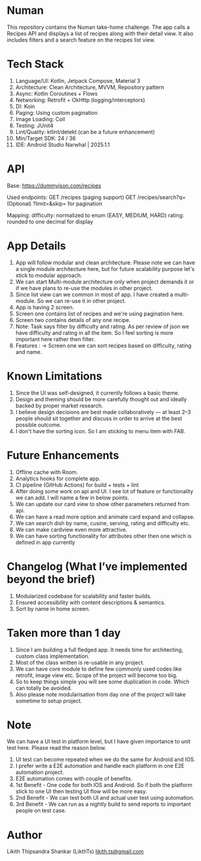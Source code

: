 # Numan

This repository contains the Numan take-home challenge. The app calls a Recipes API and displays a
list of recipes along with their detail view. It also includes filters and a search feature on the
recipes list view.

# Tech Stack

1. Language/UI: Kotlin, Jetpack Compose, Material 3
2. Architecture: Clean Architecture, MVVM, Repository pattern
3. Async: Kotlin Coroutines + Flows
4. Networking: Retrofit + OkHttp (logging/interceptors)
5. DI: Koin
6. Paging: Using custom pagination
7. Image Loading: Coil
8. Testing: JUnit4
9. Lint/Quality: ktlint/detekt (can be a future enhancement)
10. Min/Target SDK: 24 / 36
11. IDE: Android Studio Narwhal | 2025.1.1

# API

Base: https://dummyjson.com/recipes

Used endpoints:
GET /recipes (paging support)
GET /recipes/search?q=<term>(Optional) ?limit=&skip= for pagination

Mapping:
difficulty: normalized to enum (EASY, MEDIUM, HARD)
rating: rounded to one decimal for display

# App Details

1. App will follow modular and clean architecture. Please note we can have a single module
   architecture here, but for future scalability purpose let's stick to modular approach.
2. We can start Multi-module architecture only when project demands it or if we have plans to re-use
   the modules in other project.
3. Since list view can we common in most of app. I have created a multi-module. So we can re-use it
   in other project.
4. App is having 2 screen.
5. Screen one contains list of recipes and we're using pagination here.
6. Screen two contains details of any one recipe.
7. Note: Task says filter by difficulty and rating. As per review of json we have difficulty and
   rating in all the item. So I feel sorting is more important here rather then filter.
8. Features :
   -> Screen one we can sort recipes based on difficulty, rating and name.

# Known Limitations

1. Since the UI was self-designed, it currently follows a basic theme.
2. Design and theming should be more carefully thought out and ideally backed by proper market
   research.
3. I believe design decisions are best made collaboratively — at least 2–3 people should sit
   together and discuss in order to arrive at the best possible outcome.
4. I don't have the sorting icon. So I am sticking to menu item with FAB.

# Future Enhancements

1. Offline cache with Room.
2. Analytics hooks for complete app.
3. CI pipeline (GitHub Actions) for build + tests + lint
4. After doing some work on api and UI. I see lot of feature or functionality we can add. I will
   name a few in below points.
5. We can update our card view to show other parameters returned from api.
6. We can have a read more option and animate card expand and collapse.
7. We can search dish by name, cusine, serving, rating and difficulty etc.
8. We can make cardview even more attractive.
9. We can have sorting functionality for attributes other then one which is defined in app currently

# Changelog (What I’ve implemented beyond the brief)

1. Modularized codebase for scalability and faster builds.
2. Ensured accessibility with content descriptions & semantics.
3. Sort by name in home screen.

# Taken more than 1 day

1. Since I am building a full fledged app. It needs time for architecting, custom class
   implementation.
2. Most of the class written is re-usable in any project.
3. We can have core module to define few commonly used codes like retrofit, image view etc. Scope of
   the project will become too big.
4. So to keep things simple you will see some duplication in code. Which can totally be avoided.
5. Also please note modularisation from day one of the project will take sometime to setup project. 


# Note 

We can have a UI test in platform level, but I have given importance to unit test here. Please read the reason below.

1. UI test can become repeated when we do the same for Android and IOS.
2. I prefer write a E2E automation and handle each platform in one E2E automation project. 
3. E2E automation comes with couple of benefits. 
4. 1st Benefit - One code for both IOS and Android. So if both the platform stick to one UI then testing UI flow will be more easy. 
5. 2nd Benefit - We can test both UI and actual user test using automation.
6. 3rd Benefit - We can run as a nightly build to send reports to important people on test case. 

# Author

Likith Thipsandra Shankar (LikthTs)
likith.ts@gmail.com